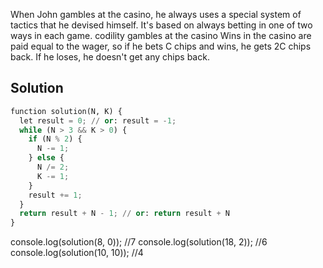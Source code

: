 
When John gambles at the casino, he always uses a special system of tactics that he devised himself. It's based on always betting in one of two ways in each game.
codility gambles at the casino
Wins in the casino are paid equal to the wager, so if he bets C chips and wins, he gets 2C chips back. If he loses, he doesn't get any chips back.

## Solution
```python
function solution(N, K) {
  let result = 0; // or: result = -1;
  while (N > 3 && K > 0) {
    if (N % 2) {
      N -= 1;
    } else {
      N /= 2;
      K -= 1;
    }
    result += 1;
  }
  return result + N - 1; // or: return result + N
}
```
console.log(solution(8, 0)); //7
console.log(solution(18, 2)); //6
console.log(solution(10, 10)); //4
